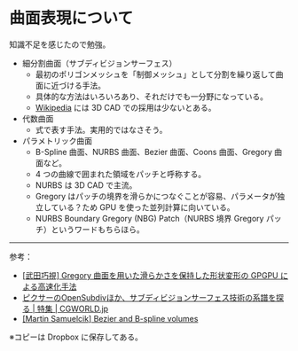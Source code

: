 # 曲面表現について
知識不足を感じたので勉強。
- 細分割曲面（サブディビジョンサーフェス）
    - 最初のポリゴンメッシュを「制御メッシュ」として分割を繰り返して曲面に近づける手法。
    - 具体的な方法はいろいろあり、それだけでも一分野になっている。
    - [Wikipedia](https://ja.wikipedia.org/wiki/%E3%82%B5%E3%83%96%E3%83%87%E3%82%A3%E3%83%93%E3%82%B8%E3%83%A7%E3%83%B3%E3%82%B5%E3%83%BC%E3%83%95%E3%82%A7%E3%82%B9) には 3D CAD での採用は少ないとある。
- 代数曲面
    - 式で表す手法。実用的ではなさそう。
- パラメトリック曲面
    - B-Spline 曲面、NURBS 曲面、Bezier 曲面、Coons 曲面、Gregory 曲面など。
    - 4 つの曲線で囲まれた領域をパッチと呼称する。
    - NURBS は 3D CAD で主流。
    - Gregory はパッチの境界を滑らかにつなぐことが容易、パラメータが独立している？ため GPU を使った並列計算に向いている。
    - NURBS Boundary Gregory (NBG) Patch（NURBS 境界 Gregory パッチ）というワードもちらほら。

---

参考：
- [[武田巧視] Gregory 曲面を用いた滑らかさを保持した形状変形の GPGPU による高速化手法
](https://gamescience.jp/2008/Paper/Takeda_2008.pdf)
- [ピクサーのOpenSubdivほか、サブディビジョンサーフェス技術の系譜を探る | 特集 | CGWORLD.jp](https://cgworld.jp/feature/201511-tremdsofsubdiv.html)
- [[Martin Samuelcik] Bezier and B-spline volumes](http://www.sccg.sk/~samuelcik/files/dissertation_project_2005.pdf)

※コピーは Dropbox に保存してある。